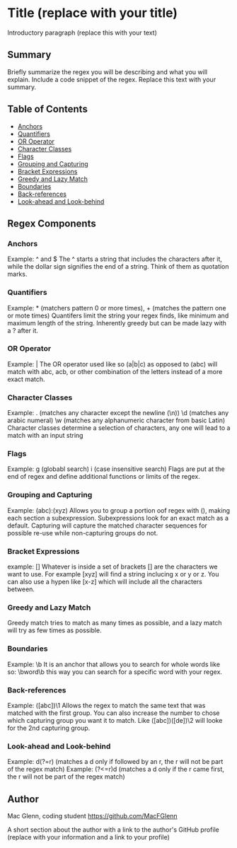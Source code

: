 # Title (replace with your title)

Introductory paragraph (replace this with your text)

## Summary

Briefly summarize the regex you will be describing and what you will explain. Include a code snippet of the regex. Replace this text with your summary.

## Table of Contents

- [Anchors](#anchors)
- [Quantifiers](#quantifiers)
- [OR Operator](#or-operator)
- [Character Classes](#character-classes)
- [Flags](#flags)
- [Grouping and Capturing](#grouping-and-capturing)
- [Bracket Expressions](#bracket-expressions)
- [Greedy and Lazy Match](#greedy-and-lazy-match)
- [Boundaries](#boundaries)
- [Back-references](#back-references)
- [Look-ahead and Look-behind](#look-ahead-and-look-behind)

## Regex Components

### Anchors

Example: ^ and $
The ^ starts a string that includes the characters after it, while the dollar sign signifies the end of a string. Think of them as quotation marks.

### Quantifiers

Example: * (matchers pattern 0 or more times), + (matches the pattern one or mote times)
Quantifers limit the string your regex finds, like minimum and maximum length of the string. Inherently greedy but can be made lazy with a ? after it.

### OR Operator
Example: |
The OR operator used like so (a|b|c) as opposed to (abc) will match with abc, acb, or other combination of the letters instead of a more exact match.

### Character Classes
Example: . (matches any character except the newline (\n)) \d (matches any arabic numeral) \w (matches any alphanumeric character from basic Latin)
Character classes determine a selection of characters, any one will lead to a match with an input string

### Flags
Example: g (globabl search) i (case insensitive search)
Flags are put at the end of regex and define additional functions or limits of the regex.

### Grouping and Capturing
Example: (abc):(xyz)
Allows you to group a portion oof regex with (), making each section a subexpression. Subexpressions look for an exact match as a default. Capturing will capture the matched character sequences for possible re-use while non-capturing groups do not. 

### Bracket Expressions

example: []
Whatever is inside a set of brackets [] are the characters we want to use. For example [xyz] will find a string inclucing x or y or z. You can also use a hypen like [x-z] which will include all the characters between.

### Greedy and Lazy Match
Greedy match tries to match as many times as possible, and a lazy match will try as few times as possible.

### Boundaries
Example: \b
It is an anchor that allows you to search for whole words like so: \bword\b this way you can search for a specific word with your regex.

### Back-references
Example: ([abc])\1
Allows the regex to match the same text that was matched with the first group. You can also increase the number to chose which capturing group you want it to match. Like ([abc])([de])\2 will looke for the 2nd capturing group.

### Look-ahead and Look-behind
Example: d(?=r) (matches a d only if followed by an r, the r will not be part of the regex match)
Example: (?<=r)d (matches a d only if the r came first, the r will not be part of the regex match)


## Author
Mac Glenn, coding student
https://github.com/MacFGlenn

A short section about the author with a link to the author's GitHub profile (replace with your information and a link to your profile)
